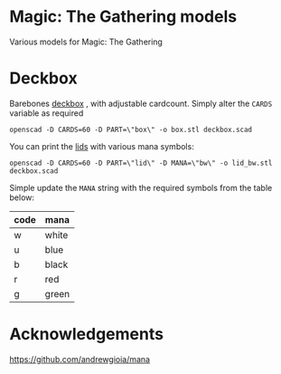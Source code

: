 # Magic: The Gathering models

Various models for Magic: The Gathering

# Deckbox

Barebones [deckbox](scad/box.stl) , with adjustable cardcount.  Simply alter the `CARDS` variable as required

    openscad -D CARDS=60 -D PART=\"box\" -o box.stl deckbox.scad

You can print the [lids](scad/lid_bw.stl) with various mana symbols:

    openscad -D CARDS=60 -D PART=\"lid\" -D MANA=\"bw\" -o lid_bw.stl deckbox.scad

Simple update the `MANA` string with the required symbols from the table below:

| code | mana  |
|------|-------|
| w    | white |
| u    | blue  |
| b    | black |
| r    | red   |
| g    | green |


# Acknowledgements

https://github.com/andrewgioia/mana